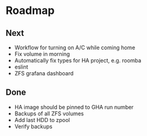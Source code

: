 # Roadmap

## Next

- Workflow for turning on A/C while coming home
- Fix volume in morning
- Automatically fix types for HA project, e.g. roomba
- eslint
- ZFS grafana dashboard

## Done

- HA image should be pinned to GHA run number
- Backups of all ZFS volumes
- Add last HDD to zpool
- Verify backups
